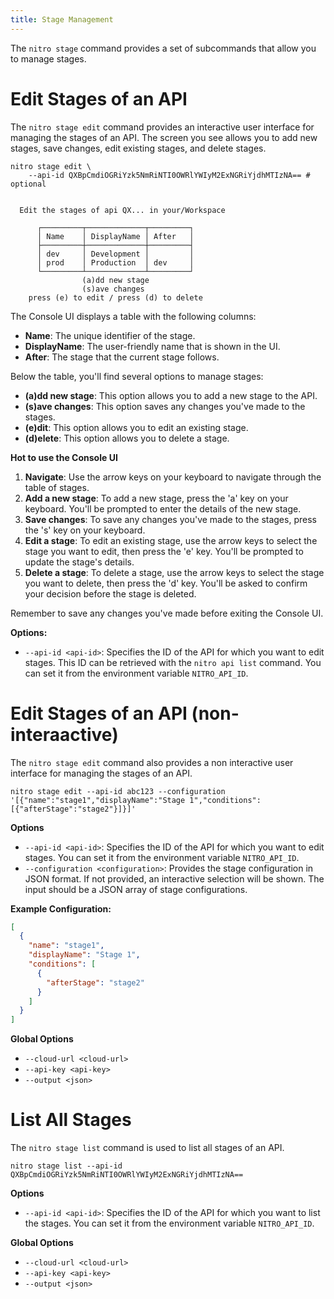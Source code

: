 ```yaml
---
title: Stage Management
---
```


The `nitro stage` command provides a set of subcommands that allow you to manage stages.

# Edit Stages of an API

The `nitro stage edit` command provides an interactive user interface for managing the stages of an API. The screen you see allows you to add new stages, save changes, edit existing stages, and delete stages.

```shell
nitro stage edit \
    --api-id QXBpCmdiOGRiYzk5NmRiNTI0OWRlYWIyM2ExNGRiYjdhMTIzNA== # optional
```

```shell

  Edit the stages of api QX... in your/Workspace

      ┌─────────┬─────────────┬─────────┐
      │ Name    │ DisplayName │ After   │
      ├─────────┼─────────────┼─────────┤
      │ dev     │ Development │         │
      │ prod    │ Production  │ dev     │
      └─────────┴─────────────┴─────────┘
                (a)dd new stage
                (s)ave changes
    press (e) to edit / press (d) to delete
```

The Console UI displays a table with the following columns:

- **Name**: The unique identifier of the stage.
- **DisplayName**: The user-friendly name that is shown in the UI.
- **After**: The stage that the current stage follows.

Below the table, you'll find several options to manage stages:

- **(a)dd new stage**: This option allows you to add a new stage to the API.
- **(s)ave changes**: This option saves any changes you've made to the stages.
- **(e)dit**: This option allows you to edit an existing stage.
- **(d)elete**: This option allows you to delete a stage.

**Hot to use the Console UI**

1. **Navigate**: Use the arrow keys on your keyboard to navigate through the table of stages.
2. **Add a new stage**: To add a new stage, press the 'a' key on your keyboard. You'll be prompted to enter the details of the new stage.
3. **Save changes**: To save any changes you've made to the stages, press the 's' key on your keyboard.
4. **Edit a stage**: To edit an existing stage, use the arrow keys to select the stage you want to edit, then press the 'e' key. You'll be prompted to update the stage's details.
5. **Delete a stage**: To delete a stage, use the arrow keys to select the stage you want to delete, then press the 'd' key. You'll be asked to confirm your decision before the stage is deleted.

Remember to save any changes you've made before exiting the Console UI.

**Options:**

- `--api-id <api-id>`: Specifies the ID of the API for which you want to edit stages. This ID can be retrieved with the `nitro api list` command. You can set it from the environment variable `NITRO_API_ID`.


# Edit Stages of an API (non-interaactive)

The `nitro stage edit` command also provides a non interactive user interface for managing the stages of an API.

```shell
nitro stage edit --api-id abc123 --configuration '[{"name":"stage1","displayName":"Stage 1","conditions":[{"afterStage":"stage2"}]}]'
```

**Options**

- `--api-id <api-id>`: Specifies the ID of the API for which you want to edit stages. You can set it from the environment variable `NITRO_API_ID`.
- `--configuration <configuration>`: Provides the stage configuration in JSON format. If not provided, an interactive selection will be shown. The input should be a JSON array of stage configurations.

**Example Configuration:**

```json
[
  {
    "name": "stage1",
    "displayName": "Stage 1",
    "conditions": [
      {
        "afterStage": "stage2"
      }
    ]
  }
]
```

**Global Options**

- `--cloud-url <cloud-url>`
- `--api-key <api-key>`
- `--output <json>`

# List All Stages

The `nitro stage list` command is used to list all stages of an API.

```shell
nitro stage list --api-id QXBpCmdiOGRiYzk5NmRiNTI0OWRlYWIyM2ExNGRiYjdhMTIzNA==
```

**Options**

- `--api-id <api-id>`: Specifies the ID of the API for which you want to list the stages. You can set it from the environment variable `NITRO_API_ID`.

**Global Options**

- `--cloud-url <cloud-url>`
- `--api-key <api-key>`
- `--output <json>`

<!-- spell-checker:ignore Cmdi, elete, Yjdh -->

